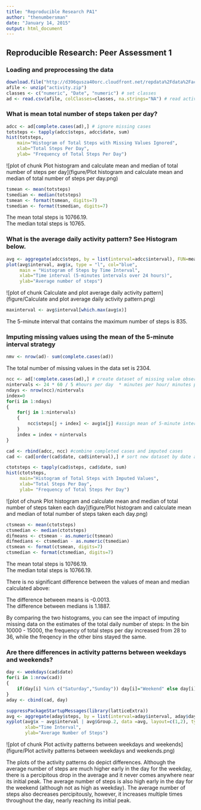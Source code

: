 ```yaml
---
title: "Reproducible Research PA1"
author: "thenumbersman"
date: "January 14, 2015"
output: html_document
---     
```


## Reproducible Research: Peer Assessment 1

### Loading and preprocessing the data


```r
download.file("http://d396qusza40orc.cloudfront.net/repdata%2Fdata%2Factivity.zip", destfile="activity.zip", mode="wb")
afile <- unzip("activity.zip")
classes <- c("numeric", "Date", "numeric") # set classes
ad <- read.csv(afile, colClasses=classes, na.strings="NA") # read activity data (ad)
```
### What is mean total number of steps taken per day?


```r
adcc <- ad[complete.cases(ad),] # ignore missing cases
totsteps <- tapply(adcc$steps, adcc$date, sum)
hist(totsteps,
    main="Histogram of Total Steps with Missing Values Ignored",
    xlab="Total Steps Per Day", 
    ylab= "Frequency of Total Steps Per Day")
```

![plot of chunk Plot histogram and calculate mean and median of total number of steps per day](figure/Plot histogram and calculate mean and median of total number of steps per day.png) 

```r
tsmean <- mean(totsteps)
tsmedian <- median(totsteps)
tsmean <- format(tsmean, digits=7)
tsmedian <- format(tsmedian, digits=7)
```

The mean total steps is 10766.19.   
The median total steps is 10765.   


### What is the average daily activity pattern? See Histogram below.


```r
avg <- aggregate(adcc$steps, by = list(interval=adcc$interval), FUN=mean)
plot(avg$interval, avg$x, type = "l", col="blue",
     main = "Histogram of Steps by Time Interval",
     xlab="Time interval (5-minutes intervals over 24 hours)",
     ylab="Average number of steps")
```

![plot of chunk Calculate and plot average daily activity pattern](figure/Calculate and plot average daily activity pattern.png) 

```r
maxinterval <- avg$interval[which.max(avg$x)]
```

The 5-minute interval that contains the maximum number of steps is 835.


### Imputing missing values using the mean of the 5-minute interval strategy


```r
nmv <- nrow(ad)- sum(complete.cases(ad))
```

The total number of missing values in the data set is 2304.


```r
ncc <- ad[!complete.cases(ad),] # create dataset of missing value observations
nintervals <- 24 * 60 / 5 #hours per day  * minutes per hour/ minutes per interval
ndays <- nrow(ncc)/nintervals
index=0
for(i in 1:ndays)
{    
    for(j in 1:nintervals)
    {
        ncc$steps[j + index] <- avg$x[j] #assign mean of 5-minute interval to missing values
    }
    index = index + nintervals 
} 
```


```r
cad <- rbind(adcc, ncc) #combine completed cases and imputed cases
cad <- cad[order(cad$date, cad$interval),] # sort new dataset by date and interval within date
```


```r
ctotsteps <- tapply(cad$steps, cad$date, sum)
hist(ctotsteps,
     main="Histogram of Total Steps with Imputed Values",
     xlab="Total Steps Per Day", 
     ylab= "Frequency of Total Steps Per Day")
```

![plot of chunk Plot histogram and calculate mean and median of total number of steps taken each day](figure/Plot histogram and calculate mean and median of total number of steps taken each day.png) 

```r
ctsmean <- mean(ctotsteps)
ctsmedian <- median(ctotsteps)
difmeans <- ctsmean - as.numeric(tsmean)
difmedians <- ctsmedian - as.numeric(tsmedian)
ctsmean <- format(ctsmean, digits=7)
ctsmedian <- format(ctsmedian, digits=7)
```

The mean total steps is 10766.19.   
The median total steps is 10766.19.

There is no significant difference between the values of mean and median calculated above:

The difference between means is -0.0013.     
The difference between medians is 1.1887.

By comparing the two histograms, you can see the impact of imputing missing data on the estimates
of the total daily number of steps: In the bin 10000 - 15000, the frequency of total steps per day
increased from 28 to 36, while the freqency in the other bins stayed the same.


### Are there differences in activity patterns between weekdays and weekends?


```r
day <- weekdays(cad$date)
for(i in 1:nrow(cad))
{    
    if(day[i] %in% c("Saturday","Sunday")) day[i]="Weekend" else day[i]="Weekday"
}
aday <- cbind(cad, day)
```

```r
suppressPackageStartupMessages(library(latticeExtra))
avg <- aggregate(aday$steps, by = list(interval=aday$interval, aday$day), FUN=mean) 
xyplot(avg$x ~ avg$interval | avg$Group.2, data =avg, layout=c(1,2), type="l",
       xlab="Time Interval",
       ylab="Average Number of Steps")
```

![plot of chunk Plot activity patterns between weekdays and weekends](figure/Plot activity patterns between weekdays and weekends.png) 

The plots of the activity patterns do depict differences. Although the average number of steps
are much higher early in the day for the weekday, there is a percipitous drop in the average 
and it never comes anywhere near its initial peak. The average number of steps is also high early
in the day for the weekend (although not as high as weekday). The average number of steps also
decreases percipitously, however, it increases multiple times throughout the day, nearly reaching
its initial peak.
